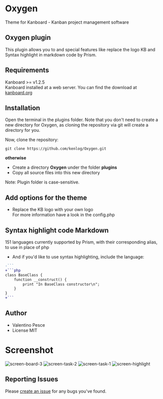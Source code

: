# Oxygen
Theme for Kanboard - Kanban project management software

Oxygen plugin
------------
This plugin allows you to and special features like replace the logo KB and Syntax highlight in markdown code by Prism.

Requirements
------------
Kanboard >= v1.2.5  
Kanboard installed at a web server.
You can find the download at [kanboard.org](https://kanboard.org/)

Installation
------------
Open the terminal in the plugins folder. Note that you don't need to create a new directory for Oxygen, as cloning the repository via git will create a directory for you. 

Now, clone the repository: 
```console 
git clone https://github.com/kenlog/Oxygen.git
```

**otherwise**
- Create a directory **Oxygen** under the folder **plugins**
- Copy all source files into this new directory

Note: Plugin folder is case-sensitive.

Add options for the theme
------------
- Replace the KB logo with your own logo  
For more information have a look in the config.php

Syntax highlight code Markdown  
------------
151 languages currently supported by Prism, with their corresponding alias, to use in place of php
- And if you'd like to use syntax highlighting, include the language:  
```diff
-```
+```php
class BaseClass {
    function __construct() {
        print "In BaseClass constructor\n";
    }
}
+```
```

Author
------------
- Valentino Pesce
- License MIT

# Screenshot
![screen-board-3](https://user-images.githubusercontent.com/11728231/42727267-b8754144-87a3-11e8-8c3d-6151fa92b76d.jpg)
![screen-task-2](https://user-images.githubusercontent.com/11728231/42726115-91f9972c-878f-11e8-83b6-ef533f34327e.jpg)
![screen-task-1](https://user-images.githubusercontent.com/11728231/42726116-922fd0bc-878f-11e8-99da-76aecf8fd97d.jpg)
![screen-highlight](https://user-images.githubusercontent.com/11728231/42735774-4bcaa50e-885a-11e8-8018-0649620ce795.jpg)

Reporting Issues
------------
Please [create an issue](https://github.com/kenlog/Oxygen/issues) for any bugs you've found.
